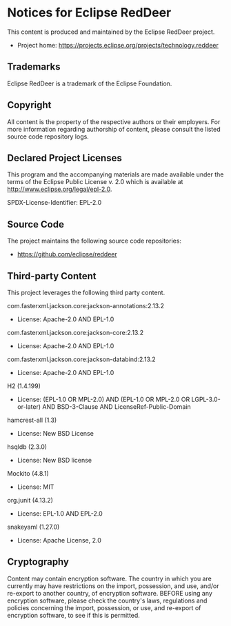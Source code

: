 # Notices for Eclipse RedDeer

This content is produced and maintained by the Eclipse RedDeer project.

* Project home: https://projects.eclipse.org/projects/technology.reddeer

## Trademarks

 Eclipse RedDeer is a trademark of the Eclipse Foundation.

## Copyright

All content is the property of the respective authors or their employers. For
more information regarding authorship of content, please consult the listed
source code repository logs.

## Declared Project Licenses

This program and the accompanying materials are made available under the terms
of the Eclipse Public License v. 2.0 which is available at
http://www.eclipse.org/legal/epl-2.0.

SPDX-License-Identifier: EPL-2.0

## Source Code

The project maintains the following source code repositories:

* https://github.com/eclipse/reddeer

## Third-party Content

This project leverages the following third party content.

com.fasterxml.jackson.core:jackson-annotations:2.13.2

* License: Apache-2.0 AND EPL-1.0

com.fasterxml.jackson.core:jackson-core:2.13.2

* License: Apache-2.0 AND EPL-1.0

com.fasterxml.jackson.core:jackson-databind:2.13.2

* License: Apache-2.0 AND EPL-1.0

H2 (1.4.199)

* License: (EPL-1.0 OR MPL-2.0) AND (EPL-1.0 OR MPL-2.0 OR LGPL-3.0-or-later)
   AND BSD-3-Clause AND LicenseRef-Public-Domain

hamcrest-all (1.3)

* License: New BSD License

hsqldb (2.3.0)

* License: New BSD license

Mockito (4.8.1)

* License: MIT

org.junit (4.13.2)

* License: EPL-1.0 AND EPL-2.0

snakeyaml (1.27.0)

* License: Apache License, 2.0

## Cryptography

Content may contain encryption software. The country in which you are currently
may have restrictions on the import, possession, and use, and/or re-export to
another country, of encryption software. BEFORE using any encryption software,
please check the country's laws, regulations and policies concerning the import,
possession, or use, and re-export of encryption software, to see if this is
permitted.
